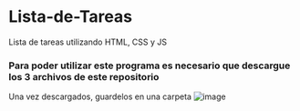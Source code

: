 # Lista-de-Tareas
Lista de tareas utilizando HTML, CSS y JS

### Para poder utilizar este programa es necesario que descargue los 3 archivos de este repositorio

Una vez descargados, guardelos en una carpeta 
![image](https://github.com/user-attachments/assets/a3c9f293-82ec-4a60-93c7-e3831816078e)

